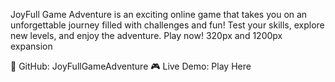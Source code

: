 JoyFull Game Adventure is an exciting online game that takes you on an
unforgettable journey filled with challenges and fun! Test your skills, explore
new levels, and enjoy the adventure. Play now!
320px and 1200px expansion

🔗 GitHub: JoyFullGameAdventure 🎮 Live Demo: Play Here
